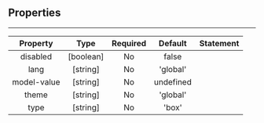 ## Properties

---         
| Property | Type | Required | Default | Statement |
|:---:|:---:|:---:|:---:|:---:|
| disabled | [boolean] | No | false |  |
| lang | [string] | No | 'global' |  |
| model-value | [string] | No | undefined |  |
| theme | [string] | No | 'global' |  |
| type | [string] | No | 'box' |  |
